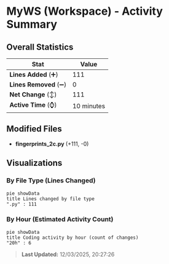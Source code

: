 # MyWS (Workspace) - Activity Summary 

## Overall Statistics

| Stat                   | Value                                                             |
| ---------------------- | ----------------------------------------------------------------- |
| **Lines Added** (➕)   | 111                                          |
| **Lines Removed** (➖) | 0                                        |
| **Net Change** (↕)    | 111                |
| **Active Time** (⌚)   | 10 minutes |


## Modified Files
- **fingerprints_2c.py** (+111, -0)

## Visualizations

### By File Type (Lines Changed)

```mermaid
pie showData
title Lines changed by file type
".py" : 111
```

### By Hour (Estimated Activity Count)

```mermaid
pie showData
title Coding activity by hour (count of changes)
"20h" : 6
```


> **Last Updated:** 12/03/2025, 20:27:26